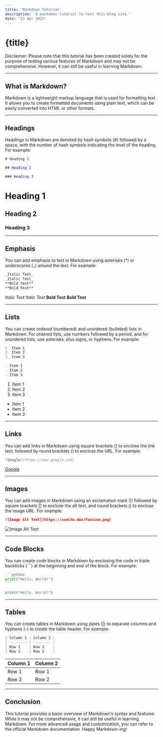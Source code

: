 ```yaml
---
title: 'Markdown Tutorial'
description: 'A markdown tutorial to test this blog site.'
date: '22 Apr 2023'
---
```


# {title}

Disclaimer: Please note that this tutorial has been created solely for the purpose of testing various features of Markdown and may not be comprehensive. However, it can still be useful in learning Markdown.

---

## What is Markdown?

Markdown is a lightweight markup language that is used for formatting text. It allows you to create formatted documents using plain text, which can be easily converted into HTML or other formats.

---

## Headings

Headings in Markdown are denoted by hash symbols (#) followed by a space, with the number of hash symbols indicating the level of the heading. For example:

```md
# Heading 1

## Heading 2

### Heading 3
```

# Heading 1

## Heading 2

### Heading 3

---

## Emphasis

You can add emphasis to text in Markdown using asterisks (\*) or underscores (\_) around the text. For example:

```md
_Italic Text_
_Italic Text_
**Bold Text**
**Bold Text**
```

_Italic Text_
_Italic Text_
**Bold Text**
**Bold Text**

---

## Lists

You can create ordered (numbered) and unordered (bulleted) lists in Markdown. For ordered lists, use numbers followed by a period, and for unordered lists, use asterisks, plus signs, or hyphens. For example:

```md
1. Item 1
2. Item 2
3. Item 3

- Item 1
- Item 2
- Item 3
```

1. Item 1
2. Item 2
3. Item 3

- Item 1
- Item 2
- Item 3

---

## Links

You can add links in Markdown using square brackets [] to enclose the link text, followed by round brackets () to enclose the URL. For example:

```md
[Google](https://www.google.com)
```

[Google](https://www.google.com)

---

## Images

You can add images in Markdown using an exclamation mark (!) followed by square brackets [] to enclose the alt text, and round brackets () to enclose the image URL. For example:

```md
![Image Alt Text](https://svelte.dev/favicon.png)
```

![Image Alt Text](https://svelte.dev/favicon.png)

---

## Code Blocks

You can create code blocks in Markdown by enclosing the code in triple backticks (```) at the beginning and end of the block. For example:

````md
```python
print("Hello, World!")
```
````

```python
print("Hello, World!")
```

---

## Tables

You can create tables in Markdown using pipes (|) to separate columns and hyphens (-) to create the table header. For example:

```md
| Column 1 | Column 2 |
| -------- | -------- |
| Row 1    | Row 1    |
| Row 2    | Row 2    |
```

| Column 1 | Column 2 |
| -------- | -------- |
| Row 1    | Row 1    |
| Row 2    | Row 2    |

---

## Conclusion

This tutorial provides a basic overview of Markdown's syntax and features. While it may not be comprehensive, it can still be useful in learning Markdown. For more advanced usage and customization, you can refer to the official Markdown documentation. Happy Markdown-ing!
